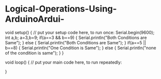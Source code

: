 # Logical-Operations-Using-ArduinoArdui-
void setup() {
  // put your setup code here, to run once:
Serial.begin(9600);
int a,b;
a=3,b=9;
if(a==3 && b==9)
{
  Serial.println("Both Conditions are Same");
}
  else
  {
    Serial.println("Both Conditions are Same");
  }
    if(a==5 || b==8)
    {
      Serial.println("One Condition is Same");
    }
    else
    {
      Serial.println("none of the condition is same");
    }
}


void loop() {
  // put your main code here, to run repeatedly:

}
